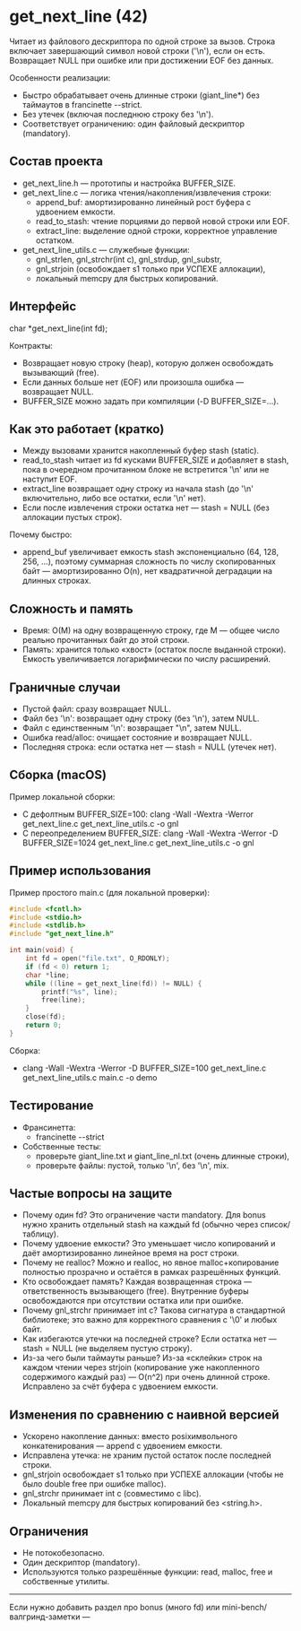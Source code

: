 # get_next_line (42)

Читает из файлового дескриптора по одной строке за вызов. Строка включает завершающий символ новой строки ('\n'), если он есть. Возвращает NULL при ошибке или при достижении EOF без данных.

Особенности реализации:
- Быстро обрабатывает очень длинные строки (giant_line*) без таймаутов в francinette --strict.
- Без утечек (включая последнюю строку без '\n').
- Соответствует ограничению: один файловый дескриптор (mandatory).

## Состав проекта

- get_next_line.h — прототипы и настройка BUFFER_SIZE.
- get_next_line.c — логика чтения/накопления/извлечения строки:
  - append_buf: амортизированно линейный рост буфера с удвоением емкости.
  - read_to_stash: чтение порциями до первой новой строки или EOF.
  - extract_line: выделение одной строки, корректное управление остатком.
- get_next_line_utils.c — служебные функции:
  - gnl_strlen, gnl_strchr(int c), gnl_strdup, gnl_substr,
  - gnl_strjoin (освобождает s1 только при УСПЕХЕ аллокации),
  - локальный memcpy для быстрых копирований.

## Интерфейс

char *get_next_line(int fd);

Контракты:
- Возвращает новую строку (heap), которую должен освобождать вызывающий (free).
- Если данных больше нет (EOF) или произошла ошибка — возвращает NULL.
- BUFFER_SIZE можно задать при компиляции (-D BUFFER_SIZE=...).

## Как это работает (кратко)

- Между вызовами хранится накопленный буфер stash (static).
- read_to_stash читает из fd кусками BUFFER_SIZE и добавляет в stash, пока в очередном прочитанном блоке не встретится '\n' или не наступит EOF.
- extract_line возвращает одну строку из начала stash (до '\n' включительно, либо все остатки, если '\n' нет).
- Если после извлечения строки остатка нет — stash = NULL (без аллокации пустых строк).

Почему быстро:
- append_buf увеличивает емкость stash экспоненциально (64, 128, 256, …), поэтому суммарная сложность по числу скопированных байт — амортизированно O(n), нет квадратичной деградации на длинных строках.

## Сложность и память

- Время: O(M) на одну возвращенную строку, где M — общее число реально прочитанных байт до этой строки.
- Память: хранится только «хвост» (остаток после выданной строки). Емкость увеличивается логарифмически по числу расширений.

## Граничные случаи

- Пустой файл: сразу возвращает NULL.
- Файл без '\n': возвращает одну строку (без '\n'), затем NULL.
- Файл с единственным '\n': возвращает "\n", затем NULL.
- Ошибка read/alloc: очищает состояние и возвращает NULL.
- Последняя строка: если остатка нет — stash = NULL (утечек нет).

## Сборка (macOS)

Пример локальной сборки:
- С дефолтным BUFFER_SIZE=100:
  clang -Wall -Wextra -Werror get_next_line.c get_next_line_utils.c -o gnl
- С переопределением BUFFER_SIZE:
  clang -Wall -Wextra -Werror -D BUFFER_SIZE=1024 get_next_line.c get_next_line_utils.c -o gnl

## Пример использования

Пример простого main.c (для локальной проверки):

```c
#include <fcntl.h>
#include <stdio.h>
#include <stdlib.h>
#include "get_next_line.h"

int main(void) {
    int fd = open("file.txt", O_RDONLY);
    if (fd < 0) return 1;
    char *line;
    while ((line = get_next_line(fd)) != NULL) {
        printf("%s", line);
        free(line);
    }
    close(fd);
    return 0;
}
```

Сборка:
- clang -Wall -Wextra -Werror -D BUFFER_SIZE=100 get_next_line.c get_next_line_utils.c main.c -o demo

## Тестирование

- Франсинетта:
  - francinette --strict
- Собственные тесты:
  - проверьте giant_line.txt и giant_line_nl.txt (очень длинные строки),
  - проверьте файлы: пустой, только '\n', без '\n', mix.

## Частые вопросы на защите

- Почему один fd? Это ограничение части mandatory. Для bonus нужно хранить отдельный stash на каждый fd (обычно через список/таблицу).
- Почему удвоение емкости? Это уменьшает число копирований и даёт амортизированно линейное время на рост строки.
- Почему не realloc? Можно и realloc, но явное malloc+копирование полностью прозрачно и остаётся в рамках разрешённых функций.
- Кто освобождает память? Каждая возвращенная строка — ответственность вызывающего (free). Внутренние буферы освобождаются при отсутствии остатка или при ошибке.
- Почему gnl_strchr принимает int c? Такова сигнатура в стандартной библиотеке; это важно для корректного сравнения с '\0' и любых байт.
- Как избегаются утечки на последней строке? Если остатка нет — stash = NULL (не выделяем пустую строку).
- Из-за чего были таймауты раньше? Из-за «склейки» строк на каждом чтении через strjoin (копирование уже накопленного содержимого каждый раз) — O(n^2) при очень длинной строке. Исправлено за счёт буфера с удвоением емкости.

## Изменения по сравнению с наивной версией

- Ускорено накопление данных: вместо posixимвольного конкатенирования — append с удвоением емкости.
- Исправлена утечка: не храним пустой остаток после последней строки.
- gnl_strjoin освобождает s1 только при УСПЕХЕ аллокации (чтобы не было double free при ошибке malloc).
- gnl_strchr принимает int c (совместимо с libc).
- Локальный memcpy для быстрых копирований без <string.h>.

## Ограничения

- Не потокобезопасно.
- Один дескриптор (mandatory).
- Используются только разрешённые функции: read, malloc, free и собственные утилиты.

---
Если нужно добавить раздел про bonus (много fd) или mini-bench/валгринд-заметки —